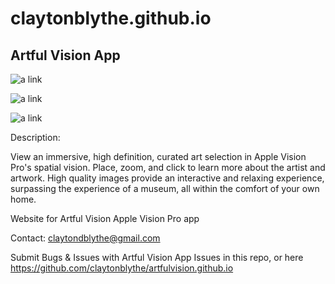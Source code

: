 # claytonblythe.github.io

## Artful Vision App

![a link](https://github.com/claytonblythe/claytonblythe.github.io/blob/main/Screenshot-02-19-2024-21.07.48.png?raw=true)

![a link](https://github.com/claytonblythe/claytonblythe.github.io/blob/main/Screenshot-02-19-2024-21.04.59.png?raw=true)


![a link](https://github.com/claytonblythe/claytonblythe.github.io/blob/main/Screenshot-02-19-2024-21.09.47.png?raw=true)




Description:

View an immersive, high definition, curated art selection in Apple Vision Pro's spatial vision. Place, zoom, and click to learn more about the artist and artwork. High quality images provide an interactive and relaxing experience, surpassing the experience of a museum, all within the comfort of your own home.


Website for Artful Vision Apple Vision Pro app

Contact: claytondblythe@gmail.com

Submit Bugs & Issues with Artful Vision App Issues in this repo, or here https://github.com/claytonblythe/artfulvision.github.io
